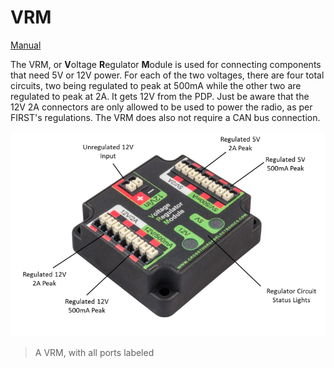 # VRM

[Manual](https://drive.google.com/open?id=1ODWJeCeQBR0xHpQte9cmaYQ51K-7MsYj)

The VRM, or **V**oltage **R**egulator **M**odule is used for connecting components that need 5V or 12V power. For each of the two voltages, there are four total circuits, two being regulated to peak at 500mA while the other two are regulated to peak at 2A. It gets 12V from the PDP. Just be aware that the 12V 2A connectors are only allowed to be used to power the radio, as per FIRST's regulations. The VRM does also not require a CAN bus connection.

![VRM](../images/VRM.png)
> A VRM, with all ports labeled